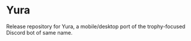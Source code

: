 # Yura
Release repository for Yura, a mobile/desktop port of the trophy-focused Discord bot of same name.
